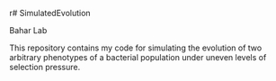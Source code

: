 r# SimulatedEvolution

Bahar Lab

This repository contains my code for simulating the evolution of two arbitrary phenotypes of a bacterial population under uneven levels of selection pressure. 
